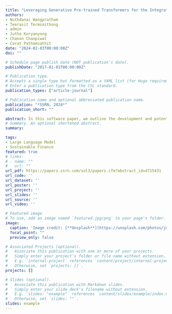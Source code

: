 ```yaml
---
title: "Leveraging Generative Pre-trained Transformers for the Integration of Environmental, Social, and Governance Considerations into Investment Management for Thai Stock"
authors:
- Nuthdanai Wangpratham
- Teerasit Termsaithong 
- admin
- Jutha Koryanyong
- Chanon Chanpiwat
- Carat Pathomsathit
date: "2024-02-03T00:00:00Z"
doi: ""

# Schedule page publish date (NOT publication's date).
publishDate: "2017-01-01T00:00:00Z"

# Publication type.
# Accepts a single type but formatted as a YAML list (for Hugo requirements).
# Enter a publication type from the CSL standard.
publication_types: ["article-journal"]

# Publication name and optional abbreviated publication name.
publication: "*SSRN, 2024*"
publication_short: ""

abstract: In this software paper, we outline the development and potential of Generative Pre-trained Transformer (GPT) models for integrating Environmental, Social, and Governance (ESG) factors into the investment management process, particularly for Thai stocks. As sustainable and responsible investing gains momentum, this study explores how GPT models, known for their advanced natural language processing capabilities, can revolutionize ESG integration. We examine GPT's ability to analyze and interpret vast amounts of ESG-related data, aiding in more informed and data-driven investment decisions. Our software covers applications of GPT in ESG investment strategies, such as materiality assessment, data analysis, integration strategy, and risk management. The paper also delves into the challenges and opportunities presented by GPT in sustainable investing, emphasizing its impact on enhancing investor engagement, ensuring compliance, and contributing to the broader objectives of sustainable financial markets.
# Summary. An optional shortened abstract.
summary: 

tags:
- Large Language Model 
- Sustainable Finance
featured: true
# links:
# - name: ""
#   url: ""
url_pdf: https://papers.ssrn.com/sol3/papers.cfm?abstract_id=4715431
url_code: ''
url_dataset: ''
url_poster: ''
url_project: ''
url_slides: ''
url_source: ''
url_video: ''

# Featured image
# To use, add an image named `featured.jpg/png` to your page's folder. 
image:
  caption: 'Image credit: [**Unsplash**](https://unsplash.com/photos/jdD8gXaTZsc)'
  focal_point: ""
  preview_only: false

# Associated Projects (optional).
#   Associate this publication with one or more of your projects.
#   Simply enter your project's folder or file name without extension.
#   E.g. `internal-project` references `content/project/internal-project/index.md`.
#   Otherwise, set `projects: []`.
projects: []

# Slides (optional).
#   Associate this publication with Markdown slides.
#   Simply enter your slide deck's filename without extension.
#   E.g. `slides: "example"` references `content/slides/example/index.md`.
#   Otherwise, set `slides: ""`.
slides: example
---
```



